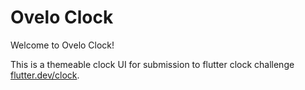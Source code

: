 # Ovelo Clock

Welcome to Ovelo Clock!

This is a themeable clock UI for submission to flutter clock challenge  [flutter.dev/clock](https://flutter.dev/clock).